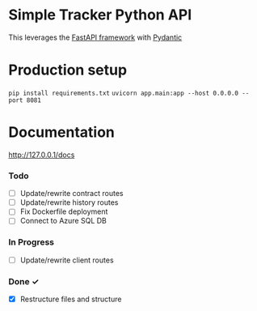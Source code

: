 # Simple Tracker Python API

This leverages the [FastAPI framework](https://fastapi.tiangolo.com/) with [Pydantic](https://docs.pydantic.dev/)

# Production setup

`pip install requirements.txt`
`uvicorn app.main:app --host 0.0.0.0 --port 8081`


# Documentation
http://127.0.0.1/docs

### Todo

- [ ] Update/rewrite contract routes  
- [ ] Update/rewrite history routes
- [ ] Fix Dockerfile deployment
- [ ] Connect to Azure SQL DB

### In Progress

- [ ] Update/rewrite client routes 

### Done ✓

- [x] Restructure files and structure 
